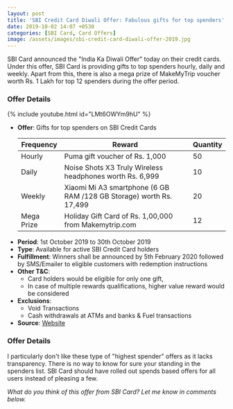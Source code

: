 ```yaml
---
layout: post
title: 'SBI Credit Card Diwali Offer: Fabulous gifts for top spenders'
date: 2019-10-02 14:07 +0530
categories: [SBI Card, Card Offers]
image: /assets/images/sbi-credit-card-diwali-offer-2019.jpg
---
```


SBI Card announced the "India Ka Diwali Offer" today on their credit cards. Under this offer, SBI Card is providing gifts to top spenders hourly, daily and weekly. Apart from this, there is also a mega prize of MakeMyTrip voucher worth Rs. 1 Lakh for top 12 spenders during the offer period.

### Offer Details

{% include youtube.html id="LMt6OWYm9hU" %}

- **Offer**: Gifts for top spenders on SBI Credit Cards
    <table class="table">
    <thead class="thead-dark">
    <tr>
      <th scope="col"> Frequency</th>
      <th scope="col"> Reward</th>
      <th scope="col"> Quantity</th>
    </tr>
    </thead>
    <tbody>
    <tr>
      <td> Hourly </td>
      <td> Puma gift voucher of Rs. 1,000 </td>
      <td> 50 </td>
    </tr>
    <tr>
      <td> Daily </td>
    	<td>  Noise Shots X3 Truly Wireless headphones worth Rs. 6,999 </td>
        <td> 10 </td>
    </tr>
    <tr>
      <td> Weekly </td>
      <td>  Xiaomi Mi A3 smartphone (6 GB RAM /128 GB Storage) worth Rs. 17,499 </td>
      <td> 20 </td>
    </tr>
      <tr>
      <td> Mega Prize </td>
      <td> Holiday Gift Card of Rs. 1,00,000 from Makemytrip.com </td>
      <td> 12 </td>
    </tr>
    </tbody>
    </table>
- **Period**: 1st October 2019 to 30th October 2019
- **Type**: Available for active SBI Credit Card holders
- **Fulfillment**: Winners shall be announced by 5th February 2020 followed by SMS/Emailer to eligible customers with redemption instructions
- **Other T&C**:
  - Card holders would be eligible for only one gift,
  - In case of multiple rewards qualifications, higher value reward would be considered
- **Exclusions**:
  - Void Transactions
  - Cash withdrawals at ATMs and banks & Fuel transactions
- **Source**: [Website](https://www.sbicard.com/diwali/)

### Offer Details

I particularly don't like these type of "highest spender" offers as it lacks transparency. There is no way to know for sure your standing in the spenders list. SBI Card should have rolled out spends based offers for all users instead of pleasing a few.

_What do you think of this offer from SBI Card? Let me know in comments below._
